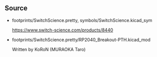 ## Source

*   footprints/SwitchScience.pretty, symbols/SwitchScience.kicad\_sym

    <https://www.switch-science.com/products/8440>

*   footprints/SwitchScience.pretty/RP2040\_Breakout-PTH.kicad\_mod

    Written by KoRoN (MURAOKA Taro)
